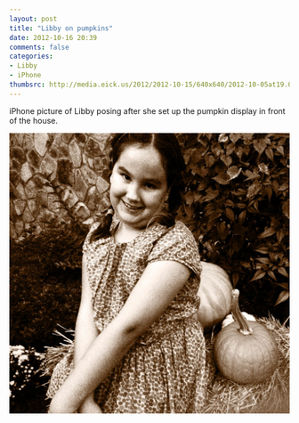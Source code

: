 ```yaml
---
layout: post
title: "Libby on pumpkins"
date: 2012-10-16 20:39
comments: false
categories: 
- Libby
- iPhone
thumbsrc: http://media.eick.us/2012/2012-10-15/640x640/2012-10-05at19.00.07.jpg
---
```

iPhone picture of Libby posing after she set up the pumpkin display in front of the house.

![Libby in black and white on the pumpkins](/assets/images/2012/2012-10-15/2012-10-05at19.00.07.jpg)

